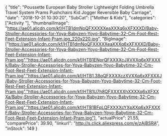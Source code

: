 {
	"title": "Poussette European Baby Stroller Lightweight Folding Umbrella Travel System Prams Pushchairs Kid Jogger Reversible Baby Carriage",
	"date": "2018-10-31 10:30:20",
	"SubCat": ["Mother & Kids"],
	"categories": ["Activity "],
	"thumbnailImage": "https://ae01.alicdn.com/kf/HTB1dmNoQFXXXXXeaXXXq6xXFXXXD/Baby-Stroller-Accessories-for-Yoya-Babyzen-Yoyo-Babytime-32-Cm-Foot-Rest-Feet-Extension-Infant-Pram.jpg_220x220.jpg",
	"BigImage": ["https://ae01.alicdn.com/kf/HTB1dmNoQFXXXXXeaXXXq6xXFXXXD/Baby-Stroller-Accessories-for-Yoya-Babyzen-Yoyo-Babytime-32-Cm-Foot-Rest-Feet-Extension-Infant-Pram.jpg","https://ae01.alicdn.com/kf/HTB1ENprQFXXXXcJXVXXq6xXFXXXk/Baby-Stroller-Accessories-for-Yoya-Babyzen-Yoyo-Babytime-32-Cm-Foot-Rest-Feet-Extension-Infant-Pram.jpg","https://ae01.alicdn.com/kf/HTB1.38qQFXXXXczXVXXq6xXFXXXJ/Baby-Stroller-Accessories-for-Yoya-Babyzen-Yoyo-Babytime-32-Cm-Foot-Rest-Feet-Extension-Infant-Pram.jpg","https://ae01.alicdn.com/kf/HTB1U7h8QFXXXXXhXXXXq6xXFXXXa/Baby-Stroller-Accessories-for-Yoya-Babyzen-Yoyo-Babytime-32-Cm-Foot-Rest-Feet-Extension-Infant-Pram.jpg","https://ae01.alicdn.com/kf/HTB1BFpLQFXXXXcYXpXXq6xXFXXXF/Baby-Stroller-Accessories-for-Yoya-Babyzen-Yoyo-Babytime-32-Cm-Foot-Rest-Feet-Extension-Infant-Pram.jpg"],
	"actualPrice": 21.55,
	"comparePrice": 39.90,
	"linkurl": "http://s.click.aliexpress.com/e/zAjBSRA",
	"inStock": 149
}
